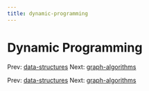```yaml
---
title: dynamic-programming
---
```




# Dynamic Programming

Prev: [data-structures](data-structures.md) Next:
[graph-algorithms](graph-algorithms.md)

Prev: [data-structures](data-structures.md) Next:
[graph-algorithms](graph-algorithms.md)
